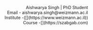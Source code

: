 <div dir="rtl"> 
 Aishwarya Singh | PhD Student
 <div dir="rtl"> 
 Email - aishwarya.singh@weizmann.ac.il 
   <div dir="rtl"> 
 Institute -([](https://www.weizmann.ac.il))
    <div dir="rtl"> 
 Course -[](https://szabgab.com) 
      <div dir="rtl"> 
